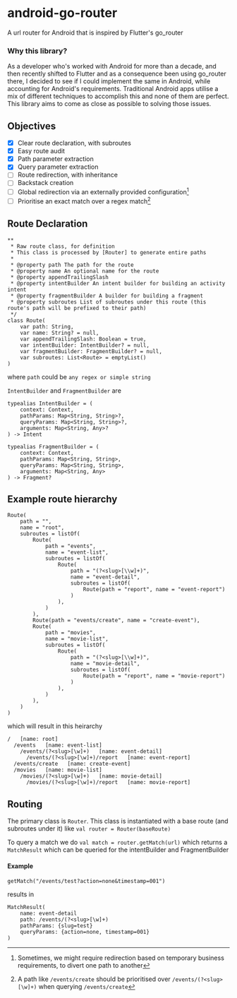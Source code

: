 # android-go-router
A url router for Android that is inspired by Flutter's go_router

### Why this library?
As a developer who's worked with Android for more than a decade, and then recently shifted to Flutter and as a consequence been using go_router there, 
I decided to see if I could implement the same in Android, while accounting for Android's requirements.
Traditional Android apps utilise a mix of different techniques to accomplish this and none of them are perfect.
This library aims to come as close as possible to solving those issues.

## Objectives
- [x] Clear route declaration, with subroutes
- [x] Easy route audit
- [x] Path parameter extraction
- [x] Query parameter extraction
- [ ] Route redirection, with inheritance
- [ ] Backstack creation
- [ ] Global redirection via an externally provided configuration[^1]
- [ ] Prioritise an exact match over a regex match[^2]

## Route Declaration
```
**
 * Raw route class, for definition
 * This class is processed by [Router] to generate entire paths
 *
 * @property path The path for the route
 * @property name An optional name for the route
 * @property appendTrailingSlash
 * @property intentBuilder An intent builder for building an activity intent
 * @property fragmentBuilder A builder for building a fragment
 * @property subroutes List of subroutes under this route (this route's path will be prefixed to their path)
 */
class Route(
    var path: String,
    var name: String? = null,
    var appendTrailingSlash: Boolean = true,
    var intentBuilder: IntentBuilder? = null,
    var fragmentBuilder: FragmentBuilder? = null,
    var subroutes: List<Route> = emptyList()
)
```
where `path` could be `any regex or simple string`

`IntentBuilder` and `FragmentBuilder` are
```
typealias IntentBuilder = (
    context: Context,
    pathParams: Map<String, String>?,
    queryParams: Map<String, String>?,
    arguments: Map<String, Any>?
) -> Intent

typealias FragmentBuilder = (
    context: Context,
    pathParams: Map<String, String>,
    queryParams: Map<String, String>,
    arguments: Map<String, Any>
) -> Fragment?
```


## Example route hierarchy
```
Route(
    path = "",
    name = "root",
    subroutes = listOf(
        Route(
            path = "events",
            name = "event-list",
            subroutes = listOf(
                Route(
                    path = "(?<slug>[\\w]+)",
                    name = "event-detail",
                    subroutes = listOf(
                        Route(path = "report", name = "event-report")
                    )
                ),
            )
        ),
        Route(path = "events/create", name = "create-event"),
        Route(
            path = "movies",
            name = "movie-list",
            subroutes = listOf(
                Route(
                    path = "(?<slug>[\\w]+)",
                    name = "movie-detail",
                    subroutes = listOf(
                        Route(path = "report", name = "movie-report")
                    )
                ),
            )
        ),
    )
)
```
which will result in this heirarchy
```
/   [name: root]
  /events   [name: event-list]
    /events/(?<slug>[\w]+)   [name: event-detail]
      /events/(?<slug>[\w]+)/report   [name: event-report]
  /events/create   [name: create-event]
  /movies   [name: movie-list]
    /movies/(?<slug>[\w]+)   [name: movie-detail]
      /movies/(?<slug>[\w]+)/report   [name: movie-report]
```

## Routing
The primary class is `Router`.
This class is instantiated with a base route (and subroutes under it) like
`val router = Router(baseRoute)`

To query a match we do
`val match = router.getMatch(url)`
which returns a `MatchResult` which can be queried for the intentBuilder and FragmentBuilder

#### Example
```
getMatch("/events/test?action=none&timestamp=001")
```
results in
```
MatchResult(
	name: event-detail
	path: /events/(?<slug>[\w]+)
	pathParams: {slug=test}
	queryParams: {action=none, timestamp=001}
)
```


[^1]: Sometimes, we might require redirection based on temporary business requirements, to divert one path to another
[^2]: A path like `/events/create` should be prioritised over `/events/(?<slug>[\w]+)` when querying `/events/create`
